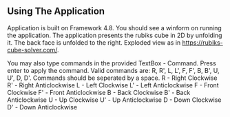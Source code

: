 ## Using The Application

Application is built on Framework 4.8. You should see a winform on running the application.
The application presents the rubiks cube in 2D by unfolding it. The back face is unfolded to the right. Exploded view as in https://rubiks-cube-solver.com/.

You may also type commands in the provided TextBox - Command. Press enter to apply the command. 
Valid commands are: R, R', L, L', F, F', B, B', U, U', D, D'. Commands should be seperated by a space.
R  -  Right Clockwise
R' -  Right Anticlockwise
L  -  Left Clockwise
L' -  Left Anticlockwise
F  -  Front Clockwise
F' -  Front Anticlockwise
B  -  Back Clockwise
B' -  Back Anticlockwise
U  -  Up Clockwise
U' -  Up Anticlockwise
D  -  Down Clockwise
D' -  Down Anticlockwise


